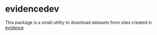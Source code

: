 # evidencedev

This package is a small utility to download datasets from sites created in [evidence](https://evidence.dev/)

